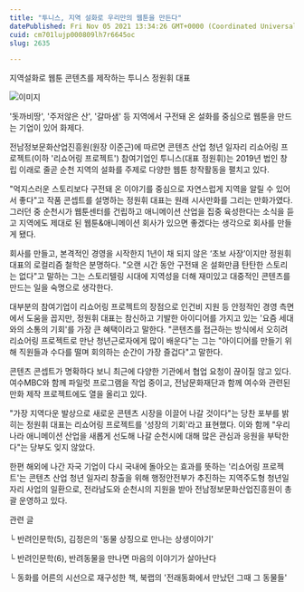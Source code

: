 ```yaml
---
title: "투니스, 지역 설화로 우리만의 웹툰을 만든다"
datePublished: Fri Nov 05 2021 13:34:26 GMT+0000 (Coordinated Universal Time)
cuid: cm701lujp000809lh7r6645oc
slug: 2635

---
```



지역설화로 웹툰 콘텐츠를 제작하는 투니스 정원휘 대표

![이미지](https://cdn.hashnode.com/res/hashnode/image/upload/v1739251783496/8563f228-ebe0-49ae-af79-4e38b30bd14f.jpeg)

'돗까비땅', '주저않은 산', '갈마샘' 등 지역에서 구전돼 온 설화를 중심으로 웹툰을 만드는 기업이 있어 화제다.

전남정보문화산업진흥원(원장 이준근)에 따르면 콘텐츠 산업 청년 일자리 리쇼어링 프로젝트(이하 '리쇼어링 프로젝트') 참여기업인 투니스(대표 정원휘)는 2019년 법인 창립 이래로 줄곧 순천 지역의 설화를 주제로 다양한 웹툰 창작활동을 펼치고 있다.

"억지스러운 스토리보다 구전돼 온 이야기를 중심으로 자연스럽게 지역을 알릴 수 있어서 좋다"고 작품 콘셉트를 설명하는 정원휘 대표는 원래 시사만화를 그리는 만화가였다. 그러던 중 순천시가 웹툰센터를 건립하고 애니메이션 산업을 집중 육성한다는 소식을 듣고 지역에도 제대로 된 웹툰&애니메이션 회사가 있으면 좋겠다는 생각으로 회사를 만들게 됐다.

회사를 만들고, 본격적인 경영을 시작한지 1년이 채 되지 않은 ‘초보 사장’이지만 정원휘 대표의 로컬리즘 철학은 분명하다. "오랜 시간 동안 구전돼 온 설화만큼 탄탄한 스토리는 없다"고 말하는 그는 스토리텔링 시대에 지역성을 더해 재미있고 대중적인 콘텐츠를 만드는 일을 숙명으로 생각한다.

대부분의 참여기업이 리쇼어링 프로젝트의 장점으로 인건비 지원 등 안정적인 경영 측면에서 도움을 꼽지만, 정원휘 대표는 참신하고 기발한 아이디어를 가지고 있는 '요즘 세대와의 소통의 기회'를 가장 큰 혜택이라고 말한다. "콘텐츠를 접근하는 방식에서 오히려 리쇼어링 프로젝트로 만난 청년근로자에게 많이 배운다"는 그는 "아이디어를 만들기 위해 직원들과 수다를 떨며 회의하는 순간이 가장 즐겁다"고 말한다.

콘텐츠 콘셉트가 명확하다 보니 최근에 다양한 기관에서 협업 요청이 끊이질 않고 있다. 여수MBC와 함께 파일럿 프로그램을 작업 중이고, 전남문화재단과 함께 여수와 관련된 만화 제작 프로젝트에도 열을 올리고 있다.

"가장 지역다운 발상으로 새로운 콘텐츠 시장을 이끌어 나갈 것이다"는 당찬 포부를 밝히는 정원휘 대표는 리쇼어링 프로젝트를 '성장의 기회'라고 표현했다. 이와 함께 "우리나라 애니메이션 산업을 새롭게 선도해 나갈 순천시에 대해 많은 관심과 응원을 부탁한다"는 당부도 잊지 않았다.

한편 해외에 나간 자국 기업이 다시 국내에 돌아오는 효과를 뜻하는 '리쇼어링 프로젝트'는 콘텐츠 산업 청년 일자리 창출을 위해 행정안전부가 추진하는 지역주도형 청년일자리 사업의 일환으로, 전라남도와 순천시의 지원을 받아 전남정보문화산업진흥원이 총괄 운영하고 있다.

관련 글

└ 반려인문학(5), 김정은의 '동물 상징으로 만나는 상생이야기'

└ 반려인문학(6), 반려동물을 만나면 마음의 이야기가 살아난다

└ 동화를 어른의 시선으로 재구성한 책, 북랩의 '전래동화에서 만났던 그때 그 동물들'
